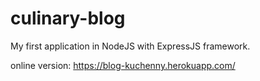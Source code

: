 # culinary-blog
My first application in NodeJS with ExpressJS framework. 

online version: https://blog-kuchenny.herokuapp.com/
